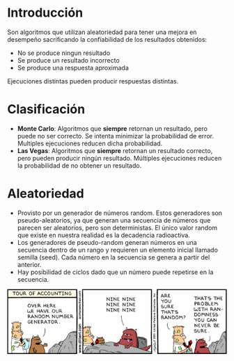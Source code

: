 # Introducción

Son algoritmos que utilizan aleatoriedad para tener una mejora en desempeño sacrificando la confiabilidad de los resultados obtenidos:

- No se produce ningun resultado
- Se produce un resultado incorrecto
- Se produce una respuesta aproximada

Ejecuciones distintas pueden producir respuestas distintas.

# Clasificación

- **Monte Carlo**: Algoritmos que **siempre** retornan un resultado, pero puede no ser correcto. Se intenta minimizar la probabilidad de error. Multiples ejecuciones reducen dicha probabilidad.
- **Las Vegas**: Algoritmos que **siempre** retornan un resultado correcto, pero pueden producir ningún resultado. Múltiples ejecuciones reducen la probabilidad de no obtener un resultado.

# Aleatoriedad

- Provisto por un generador de números random. Estos generadores son pseudo-aleatorios, ya que generan una secuencia de números que parecen ser aleatorios, pero son deterministas. El único valor random que existe en nuestra realidad es la decadencia radioactiva.
- Los generadores de pseudo-random generan números en una secuencia dentro de un rango y requieren un elemento inicial llamado semilla (seed). Cada número en la secuencia se genera a partir del anterior.
- Hay posibilidad de ciclos dado que un número puede repetirse en la secuencia.

![](../images/algoritmos-probabilisticos-1.png)
